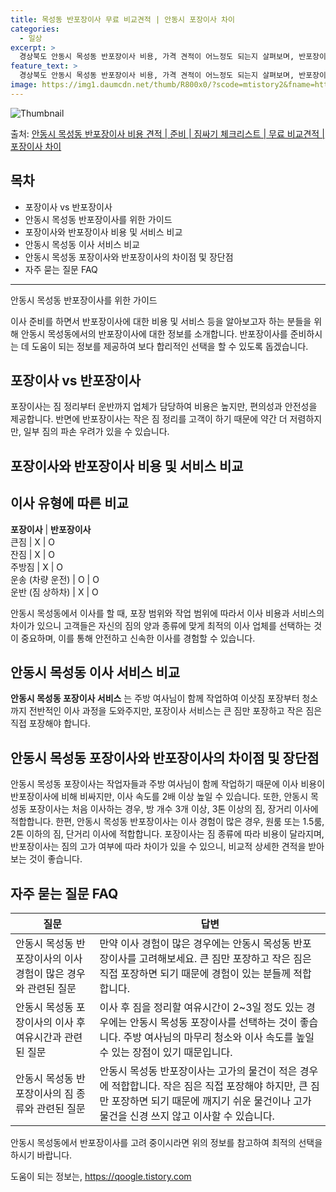 ```yaml
---
title: 목성동 반포장이사 무료 비교견적 | 안동시 포장이사 차이
categories:
  - 일상
excerpt: >
  경상북도 안동시 목성동 반포장이사 비용, 가격 견적이 어느정도 되는지 살펴보며, 반포장이사를 준비함에 있어 짐싸기 준비 체크리스트가 무엇인지 보겠습니다. 마지막으로 포장이사와 차이점을 통해 무료 비교견적으로 어떤 것이 더 합리적인 선택인지 공유 드립니다.안동시 목성동 포장이사 견적 샘플 보기 👈 클릭안동시 목성동 포장이사 가격 살펴보기 👈 클릭안동시 목성동 반포장이사 평균 이사 비용평수안동시 목성동 평균 이사 비용원룸 이사9평 이하 (1톤)30만원~투룸/쓰리룸 이사16평 ~ 20평 (2.5톤)80만원~쓰리룸 이사21평 (5톤) ~110만원~우리집 무료 이사견적 받기 👈 클릭안동시 목성동 이사 업체의 포장 vs 반포장 이사 비용 및 서비스 비교포장 vs 반포장: 어떤 것을 선택해야 할까요?포장이사는 ..
feature_text: >
  경상북도 안동시 목성동 반포장이사 비용, 가격 견적이 어느정도 되는지 살펴보며, 반포장이사를 준비함에 있어 짐싸기 준비 체크리스트가 무엇인지 보겠습니다. 마지막으로 포장이사와 차이점을 통해 무료 비교견적으로 어떤 것이 더 합리적인 선택인지 공유 드립니다.안동시 목성동 포장이사 견적 샘플 보기 👈 클릭안동시 목성동 포장이사 가격 살펴보기 👈 클릭안동시 목성동 반포장이사 평균 이사 비용평수안동시 목성동 평균 이사 비용원룸 이사9평 이하 (1톤)30만원~투룸/쓰리룸 이사16평 ~ 20평 (2.5톤)80만원~쓰리룸 이사21평 (5톤) ~110만원~우리집 무료 이사견적 받기 👈 클릭안동시 목성동 이사 업체의 포장 vs 반포장 이사 비용 및 서비스 비교포장 vs 반포장: 어떤 것을 선택해야 할까요?포장이사는 ..
image: https://img1.daumcdn.net/thumb/R800x0/?scode=mtistory2&fname=https%3A%2F%2Fblog.kakaocdn.net%2Fdn%2FcjwtHU%2FbtsHcSeUn36%2FdqB8GH1V4yu4auwUgk0qD1%2Fimg.webp
---
```


![Thumbnail](https://img1.daumcdn.net/thumb/R800x0/?scode=mtistory2&fname=https%3A%2F%2Fblog.kakaocdn.net%2Fdn%2FcjwtHU%2FbtsHcSeUn36%2FdqB8GH1V4yu4auwUgk0qD1%2Fimg.webp)

<p>출처: <a href="https://qoogle.tistory.com/9456" rel="dofollow">안동시 목성동 반포장이사 비용 견적 | 준비 | 짐싸기 체크리스트 | 무료 비교견적 | 포장이사 차이</a> </p>

## 목차

  * 포장이사 vs 반포장이사
  * 안동시 목성동 반포장이사를 위한 가이드
  * 포장이사와 반포장이사 비용 및 서비스 비교
  * 안동시 목성동 이사 서비스 비교
  * 안동시 목성동 포장이사와 반포장이사의 차이점 및 장단점
  * 자주 묻는 질문 FAQ

* * *

안동시 목성동 반포장이사를 위한 가이드

이사 준비를 하면서 반포장이사에 대한 비용 및 서비스 등을 알아보고자 하는 분들을 위해 안동시 목성동에서의 반포장이사에 대한 정보를
소개합니다. 반포장이사를 준비하시는 데 도움이 되는 정보를 제공하여 보다 합리적인 선택을 할 수 있도록 돕겠습니다.

## 포장이사 vs 반포장이사

포장이사는 짐 정리부터 운반까지 업체가 담당하여 비용은 높지만, 편의성과 안전성을 제공합니다. 반면에 반포장이사는 작은 짐 정리를 고객이
하기 때문에 약간 더 저렴하지만, 일부 짐의 파손 우려가 있을 수 있습니다.

## 포장이사와 반포장이사 비용 및 서비스 비교

**이사 유형에 따른 비교**  
---  
**포장이사** | **반포장이사**  
큰짐 | X | O  
잔짐 | X | O  
주방짐 | X | O  
운송 (차량 운전) | O | O  
운반 (짐 상하차) | X | O  
  
안동시 목성동에서 이사를 할 때, 포장 범위와 작업 범위에 따라서 이사 비용과 서비스의 차이가 있으니 고객들은 자신의 짐의 양과 종류에 맞게
최적의 이사 업체를 선택하는 것이 중요하며, 이를 통해 안전하고 신속한 이사를 경험할 수 있습니다.

## 안동시 목성동 이사 서비스 비교

**안동시 목성동 포장이사 서비스** 는 주방 여사님이 함께 작업하여 이삿짐 포장부터 청소까지 전반적인 이사 과정을 도와주지만, 포장이사
서비스는 큰 짐만 포장하고 작은 짐은 직접 포장해야 합니다.

## 안동시 목성동 포장이사와 반포장이사의 차이점 및 장단점

안동시 목성동 포장이사는 작업자들과 주방 여사님이 함께 작업하기 때문에 이사 비용이 반포장이사에 비해 비싸지만, 이사 속도를 2배 이상 높일
수 있습니다. 또한, 안동시 목성동 포장이사는 처음 이사하는 경우, 방 개수 3개 이상, 3톤 이상의 짐, 장거리 이사에 적합합니다. 한편,
안동시 목성동 반포장이사는 이사 경험이 많은 경우, 원룸 또는 1.5룸, 2톤 이하의 짐, 단거리 이사에 적합합니다. 포장이사는 짐 종류에
따라 비용이 달라지며, 반포장이사는 짐의 고가 여부에 따라 차이가 있을 수 있으니, 비교적 상세한 견적을 받아보는 것이 좋습니다.

## 자주 묻는 질문 FAQ

**질문** | **답변**  
---|---  
안동시 목성동 반포장이사의 이사 경험이 많은 경우와 관련된 질문 | 만약 이사 경험이 많은 경우에는 안동시 목성동 반포장이사를 고려해보세요. 큰 짐만 포장하고 작은 짐은 직접 포장하면 되기 때문에 경험이 있는 분들께 적합합니다.  
안동시 목성동 포장이사의 이사 후 여유시간과 관련된 질문 | 이사 후 짐을 정리할 여유시간이 2~3일 정도 있는 경우에는 안동시 목성동 포장이사를 선택하는 것이 좋습니다. 주방 여사님의 마무리 청소와 이사 속도를 높일 수 있는 장점이 있기 때문입니다.  
안동시 목성동 반포장이사의 짐 종류와 관련된 질문 | 안동시 목성동 반포장이사는 고가의 물건이 적은 경우에 적합합니다. 작은 짐은 직접 포장해야 하지만, 큰 짐만 포장하면 되기 때문에 깨지기 쉬운 물건이나 고가 물건을 신경 쓰지 않고 이사할 수 있습니다.  
  
안동시 목성동에서 반포장이사를 고려 중이시라면 위의 정보를 참고하여 최적의 선택을 하시기 바랍니다.



 

도움이 되는 정보는, <a href="https://qoogle.tistory.com" rel="dofollow">https://qoogle.tistory.com</a>


